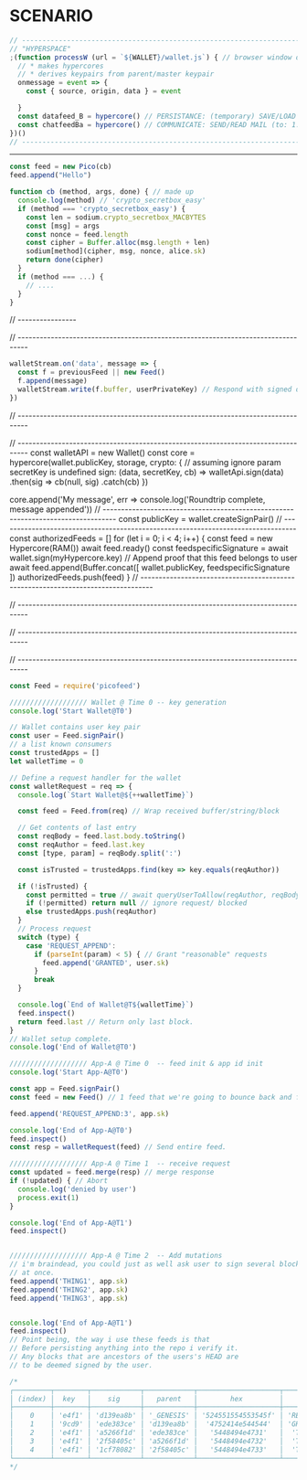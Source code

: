 # SCENARIO
```js
// ----------------------------------------------------------------------------
// "HYPERSPACE"
;(function processW (url = `${WALLET}/wallet.js`) { // browser window or iframe
  // * makes hypercores
  // * derives keypairs from parent/master keypair
  onmessage = event => {
    const { source, origin, data } = event

  }
  const datafeed_B = hypercore() // PERSISTANCE: (temporary) SAVE/LOAD DATA
  const chatfeedBa = hypercore() // COMMUNICATE: SEND/READ MAIL (to: 1.peers, 2.local services, 3.topics, 4.public, 5.controlled public/private groups)
})()
// ----------------------------------------------------------------------------
```

---------------------------------------------------------------------------------
```js
const feed = new Pico(cb)
feed.append("Hello")

function cb (method, args, done) { // made up
  console.log(method) // 'crypto_secretbox_easy'
  if (method === 'crypto_secretbox_easy') {
    const len = sodium.crypto_secretbox_MACBYTES
    const [msg] = args
    const nonce = feed.length
    const cipher = Buffer.alloc(msg.length + len)
    sodium[method](cipher, msg, nonce, alice.sk)
    return done(cipher)
  }
  if (method === ...) {
    // ....
  }
}
```
// ----------------

// ---------------------------------------------------------------------------------
```js
walletStream.on('data', message => {
  const f = previousFeed || new Feed()
  f.append(message)
  walletStream.write(f.buffer, userPrivateKey) // Respond with signed data
})
```
// ---------------------------------------------------------------------------------

// ---------------------------------------------------------------------------------
const walletAPI = new Wallet()
const core = hypercore(wallet.publicKey, storage, crypto: {
    // assuming ignore param secretKey is undefined
    sign: (data, secretKey, cb) => walletApi.sign(data)
        .then(sig => cb(null, sig)
        .catch(cb)
  })

core.append('My message', err => console.log('Roundtrip complete, message appended'))
// ---------------------------------------------------------------------------------
const publicKey = wallet.createSignPair()
// ---------------------------------------------------------------------------------
const authorizedFeeds = []
for (let i = 0; i < 4; i++) {
  const feed = new Hypercore(RAM())
  await feed.ready()
  const feedspecificSignature = await wallet.sign(myHypercore.key)
  // Append proof that this feed belongs to user
  await feed.append(Buffer.concat([ wallet.publicKey, feedspecificSignature ])
  authorizedFeeds.push(feed)
}
// ---------------------------------------------------------------------------------

// ---------------------------------------------------------------------------------

// ---------------------------------------------------------------------------------

// ---------------------------------------------------------------------------------
```js
const Feed = require('picofeed')

/////////////////// Wallet @ Time 0 -- key generation
console.log('Start Wallet@T0')

// Wallet contains user key pair
const user = Feed.signPair()
// a list known consumers
const trustedApps = []
let walletTime = 0

// Define a request handler for the wallet
const walletRequest = req => {
  console.log(`Start Wallet@${++walletTime}`)

  const feed = Feed.from(req) // Wrap received buffer/string/block

  // Get contents of last entry
  const reqBody = feed.last.body.toString()
  const reqAuthor = feed.last.key
  const [type, param] = reqBody.split(':')

  const isTrusted = trustedApps.find(key => key.equals(reqAuthor))

  if (!isTrusted) {
    const permitted = true // await queryUserToAllow(reqAuthor, reqBody)
    if (!permitted) return null // ignore request/ blocked
    else trustedApps.push(reqAuthor)
  }
  // Process request
  switch (type) {
    case 'REQUEST_APPEND':
      if (parseInt(param) < 5) { // Grant "reasonable" requests
        feed.append('GRANTED', user.sk)
      }
      break
  }

  console.log(`End of Wallet@T${walletTime}`)
  feed.inspect()
  return feed.last // Return only last block.
}
// Wallet setup complete.
console.log('End of Wallet@T0')

/////////////////// App-A @ Time 0  -- feed init & app id init
console.log('Start App-A@T0')

const app = Feed.signPair()
const feed = new Feed() // 1 feed that we're going to bounce back and forth.

feed.append('REQUEST_APPEND:3', app.sk)

console.log('End of App-A@T0')
feed.inspect()
const resp = walletRequest(feed) // Send entire feed.

/////////////////// App-A @ Time 1  -- receive request
const updated = feed.merge(resp) // merge response
if (!updated) { // Abort
  console.log('denied by user')
  process.exit(1)
}

console.log('End of App-A@T1')
feed.inspect()


/////////////////// App-A @ Time 2  -- Add mutations
// i'm braindead, you could just as well ask user to sign several blocks
// at once.
feed.append('THING1', app.sk)
feed.append('THING2', app.sk)
feed.append('THING3', app.sk)


console.log('End of App-A@T1')
feed.inspect()
// Point being, the way i use these feeds is that
// Before persisting anything into the repo i verify it.
// Any blocks that are ancestors of the users's HEAD are
// to be deemed signed by the user.

/*
┌─────────┬────────┬────────────┬────────────┬────────────────────┬────────────┐
│ (index) │  key   │    sig     │   parent   │        hex         │    utf8    │
├─────────┼────────┼────────────┼────────────┼────────────────────┼────────────┤
│    0    │ 'e4f1' │ 'd139ea8b' │ '_GENESIS' │ '524551554553545f' │ 'REQUEST_' │
│    1    │ '9cd9' │ 'ede383ce' │ 'd139ea8b' │  '4752414e544544'  │ 'GRANTED'  │
│    2    │ 'e4f1' │ 'a5266f1d' │ 'ede383ce' │   '5448494e4731'   │  'THING1'  │
│    3    │ 'e4f1' │ '2f58405c' │ 'a5266f1d' │   '5448494e4732'   │  'THING2'  │
│    4    │ 'e4f1' │ '1cf78082' │ '2f58405c' │   '5448494e4733'   │  'THING3'  │
└─────────┴────────┴────────────┴────────────┴────────────────────┴────────────┘
*/
```